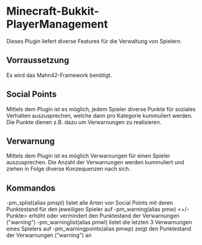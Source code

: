 Minecraft-Bukkit-PlayerManagement
=================================

Dieses Plugin liefert diverse Features für die Verwaltung von Spielern.

Vorraussetzung
--------------
Es wird das Mahn42-Framework benötigt.

Social Points
-------------
Mittels dem Plugin ist es möglich, jedem Spieler diverse Punkte für soziales Verhalten auszusprechen,
welche dann pro Kategorie kummuliert werden. Die Punkte dienen z.B. dazu um Verwarnungen zu realisieren.

Verwarnung
----------
Mittels dem Plugin ist es möglich Verwarnungen für einen Spieler auszusprechen. Die Anzahl der Verwarnungen 
werden kummuliert und ziehen in Folge diverse Konzequenzen nach sich.

Kommandos
---------
-pm_splist(alias pmspl) <Spielername> listet alle Arten von Social Points mit deren Punktestand für den jeweiligen Spieler auf
-pm_warning(alias pmw) <Spielername> <+/-Punkte> <Grund> erhöht oder vermindert den Punktestand der Verwarnungen ("warning")
-pm_warninglist(alias pmwl) <Spielername> listet die letzten 3 Verwarnungen eines Spielers auf
-pm_warningpoints(alias pmwp) <Spielername> zeigt den Punktestand der Verwarnungen ("warning") an